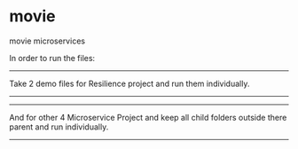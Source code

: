 # movie
movie microservices

In order to run the files:

**************************************************************************************************************
Take 2 demo files for Resilience project and run them individually.
**************************************************************************************************************

**************************************************************************************************************
And for other 4 Microservice Project and keep all child folders outside there parent and run individually.
**************************************************************************************************************
